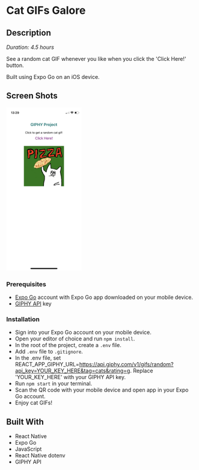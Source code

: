 # Cat GIFs Galore

## Description
_Duration: 4.5 hours_

See a random cat GIF whenever you like when you click the 'Click Here!' button.

Built using Expo Go on an iOS device.

## Screen Shots

<img src="images/giphy-project.jpg" style="width: 200px;"/>

### Prerequisites

- [Expo Go](https://expo.dev/) account with Expo Go app downloaded on your mobile device.
- [GIPHY API](https://developers.giphy.com/) key

### Installation

- Sign into your Expo Go account on your mobile device.
- Open your editor of choice and run `npm install`.
- In the root of the project, create a `.env` file. 
- Add `.env` file to `.gitignore`.
- In the .env file, set REACT_APP_GIPHY_URL=https://api.giphy.com/v1/gifs/random?api_key=YOUR_KEY_HERE&tag=cats&rating=g. Replace 'YOUR_KEY_HERE' with your GIPHY API key.
- Run `npm start` in your terminal. 
- Scan the QR code with your mobile device and open app in your Expo Go account.
- Enjoy cat GIFs!

## Built With

- React Native
- Expo Go
- JavaScript
- React Native dotenv
- GIPHY API
